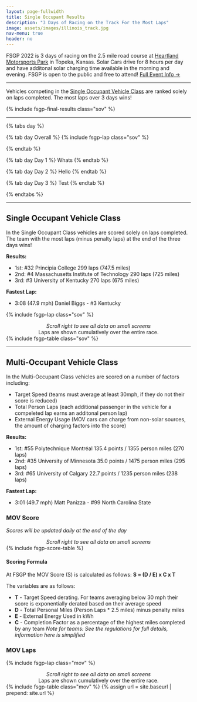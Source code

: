 ```yaml
---
layout: page-fullwidth
title: Single Occupant Results
description: "3 Days of Racing on the Track For the Most Laps"
image: assets/images/illinois_track.jpg
nav-menu: true
header: no
---
```


FSGP 2022 is 3 days of racing on the 2.5 mile road course at [Heartland Motorsports Park](http://heartlandmotorsports.us/) in Topeka, Kansas. Solar Cars drive for 8 hours per day and have additonal solar charging time available in the morning and evening. FSGP is open to the public and free to attend! [Full Event Info →](https://www.americansolarchallenge.org/the-competition/2023-formula-sun-grand-prix/)

-----

Vehicles competing in the [Single Occupant Vehicle Class](https://www.americansolarchallenge.org/the-competition/vehicle-classes/) are ranked solely on laps completed. The most laps over 3 days wins!

{% include fsgp-final-results class="sov" %}

-----

{% tabs day %}

{% tab day Overall %}
{% include fsgp-lap class="sov" %}

{% endtab %}

{% tab day Day 1 %}
Whats
{% endtab %}

{% tab day Day 2 %}
Hello
{% endtab %}

{% tab day Day 3 %}
Test
{% endtab %}

{% endtabs %}

-----
## Single Occupant Vehicle Class

In the Single Occupant Class vehicles are scored solely on laps completed. The team with the most laps (minus penalty laps) at the end of the three days wins!

<b>Results:</b>
- 1st: #32 Principia College  299 laps (747.5 miles)
- 2nd:  #4 Massachusetts Institute of Technology  290 laps (725 miles)
- 3rd:  #3 University of Kentucky  270 laps (675 miles) 

<b>Fastest Lap:</b>
- 3:08 (47.9 mph) Daniel Biggs - #3 Kentucky

{% include fsgp-lap class="sov" %}
<br>
<div style="margin:auto; text-align:center;"> <i> Scroll right to see all data on small screens </i><br>Laps are shown cumulatively over the entire race.</div>
{% include fsgp-table class="sov" %}

-----
## Multi-Occupant Vehicle Class

In the Multi-Occupant Class vehicles are scored on a number of factors including:
- Target Speed (teams must average at least 30mph, if they do not their score is reduced)
- Total Person Laps (each additional passenger in the vehicle for a compeleted lap earns an additonal person lap)
- External Energy Usage (MOV cars can charge from non-solar sources, the amount of charging factors into the score)

<b>Results:</b>
- 1st: #55 Polytechnique Montréal  135.4 points / 1355 person miles (270 laps)
- 2nd: #35 University of Minnesota  35.0 points / 1475 person miles (295 laps)
- 3rd: #65 University of Calgary  22.7 points / 1235 person miles (238 laps)

<b>Fastest Lap:</b>
- 3:01 (49.7 mph) Matt Panizza - #99 North Carolina State


### MOV Score
<i>Scores will be updated daily at the end of the day</i>

<div style="margin:auto; text-align:center;"> <i> Scroll right to see all data on small screens </i></div>
{% include fsgp-score-table %}

#### Scoring Formula
At FSGP the MOV Score (S) is calculated as follows: **S = (D / E) x C x T**

The variables are as follows:
- **T** - Target Speed derating. For teams averaging below 30 mph their score is exponentially derated based on their average speed 
- **D** - Total Personal Miles (Person Laps * 2.5 miles) minus penalty miles
- **E** - External Energy Used in kWh
- **C** - Completion Factor as a percentage of the highest miles completed by any team
<i>Note for teams: See the regulations for full details, information here is simplified</i>

### MOV Laps

{% include fsgp-lap class="mov" %}
<br>
<div style="margin:auto; text-align:center;"> <i> Scroll right to see all data on small screens </i><br>Laps are shown cumulatively over the entire race.</div>
{% include fsgp-table class="mov" %}
{% assign url = site.baseurl | prepend: site.url %}
<script src="{{ url }}/assets/js/tabs.js"></script>